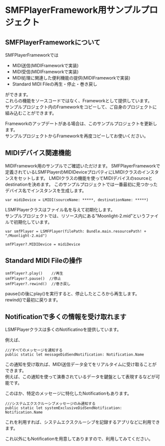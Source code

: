 # SMFPlayerFramework用サンプルプロジェクト
## SMFPlayerFrameworkについて
SMFPlayerFrameworkでは
- MIDI送信(MIDIFrameworkで実装)
- MIDI受信(MIDIFrameworkで実装)
- MIDI処理に関連した便利機能の提供(MIDIFrameworkで実装)
- Standard MIDI Fileの再生・停止・巻き戻し

ができます。  
これらの機能をソースコードではなく、Frameworkとして提供しています。  
サンプルプロジェクト内のFrameworkをコピーして、ご自身のプロジェクトに組み込むことができます。  
  
Frameworkのアップデートがある場合は、このサンプルプロジェクトを更新します。  
サンプルプロジェクトからFrameworkを再度コピーしてお使いください。  

## MIDIデバイス関連機能
MIDIFramework用のサンプルでご確認いただけます。
SMFPlayerFrameworkで定義されているLSMFPlayerのMIDIDeviceプロパティにLMIDIクラスのインスタンスをセットします。
LMIDIクラスの機能を使ってMIDIデバイスのsourceとdestinationを決めます。
このサンプルプロジェクトでは一番最初に見つかったデバイス名でインスタンスを生成します。

```
var midiDevice = LMIDI(sourceName: *****, destinationName: *****)
```

LSMFPlayerクラスはファイル名を与えて初期化します。   
サンプルプロジェクトでは、リソース内にある"Moonlight-2.mid"というファイルで初期化しています。
```
var smfPlayer = LSMFPlayer(filePath: Bundle.main.resourcePath! + "/Moonlight-2.mid")

smfPlayer?.MIDIDevice = midiDevice
```

## Standard MIDI Fileの操作
```
smfPlayer?.play()    //再生
smfPlayer?.pause()  //停止
smfPlayer?.rewind()  //巻き戻し
```

pause()の後にplay()を実行すると、停止したところから再生します。  
rewind()で最初に戻ります。

## Notificationで多くの情報を受け取れます

LSMFPlayerクラスは多くのNotificatinoを提供しています。

例えば、
```
///すべてのメッセージを通知する
public static let messageDidSendNotification: Notification.Name
```
この通知を受け取れば、MIDI送信データ全てをリアルタイムに受け取ることができます。  
例えば、この通知を使って演奏されているデータを鍵盤として表現するなどが可能です。  

このほか、特定のメッセージに特化したNotificationもあります。
```
///システムエクスクルーシブメッセージのみ通知する
public static let systemExclusiveDidSendNotification: Notification.Name
```
これを利用すれば、システムエクスクルーシブを記録するアプリなどに利用できます。

これ以外にもNotificationを用意してありますので、利用してみてください。
